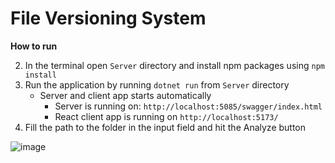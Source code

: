 # File Versioning System

**How to run**

2) In the terminal open `Server` directory and install npm packages using `npm install`
3) Run the application by running `dotnet run` from `Server` directory 
    - Server and client app starts automatically 
      - Server is running on: `http://localhost:5085/swagger/index.html`
      - React client app is running on  `http://localhost:5173/`
5) Fill the path to the folder in the input field and hit the Analyze button

![image](https://github.com/horczech/File-Versioning/assets/5252663/148a20c0-acad-4cd9-8a31-5b45aee34fcf)
